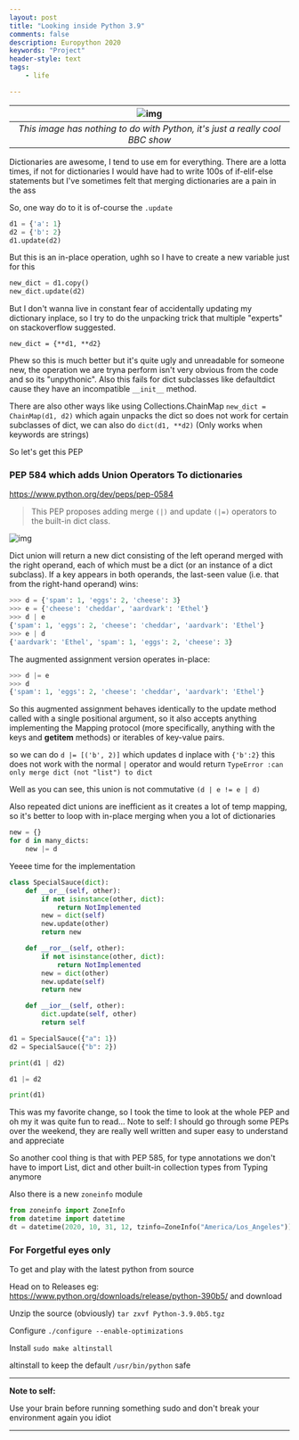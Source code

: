 ```yaml
---
layout: post
title: "Looking inside Python 3.9"
comments: false
description: Europython 2020 
keywords: "Project"
header-style: text
tags:
    - life

---
```


| ![img](https://n4mb3rs.com/wp-content/uploads/2015/05/inside_number_91.jpg) | 
|:--:| 
| *This image has nothing to do with Python, it's just a really cool BBC show* |


Dictionaries are awesome, I tend to use em for everything. There are a lotta times, if not for dictionaries I would have had to write 100s of if-elif-else statements but I've sometimes felt that merging dictionaries are a pain in the ass

So, one way do to it is of-course the `.update` 

```python
d1 = {'a': 1}
d2 = {'b': 2}
d1.update(d2)
```

But this is an in-place operation, ughh so I have to create a new variable just for this 

```python
new_dict = d1.copy()
new_dict.update(d2)
```

But I don't wanna live in constant fear of accidentally updating my dictionary inplace, so I try to do the unpacking trick that multiple "experts" on stackoverflow suggested.

```
new_dict = {**d1, **d2}
```

Phew so this is much better but it's quite ugly and unreadable for someone new, the operation we are tryna perform isn't very obvious from the code and so its "unpythonic". Also this fails for dict subclasses like defaultdict cause they have an incompatible `__init__` method.

There are also other ways like using Collections.ChainMap ```new_dict = ChainMap(d1, d2)``` which again unpacks the dict so does not work for certain subclasses of dict, we
can also do ```dict(d1, **d2)``` (Only works when keywords are strings)


So let's get this PEP

### PEP 584 which adds Union Operators To dictionaries

<https://www.python.org/dev/peps/pep-0584>

> This PEP proposes adding merge `(|)` and update `(|=)` operators to the built-in dict class.


![img](https://pbs.twimg.com/media/EeVsvjtUYAIHsr8?format=png&name=small)

Dict union will return a new dict consisting of the left operand merged with the right operand, each of which must be a dict (or an instance of a dict subclass). If a key appears in both operands, the last-seen value (i.e. that from the right-hand operand) wins:


```python
>>> d = {'spam': 1, 'eggs': 2, 'cheese': 3}
>>> e = {'cheese': 'cheddar', 'aardvark': 'Ethel'}
>>> d | e
{'spam': 1, 'eggs': 2, 'cheese': 'cheddar', 'aardvark': 'Ethel'}
>>> e | d
{'aardvark': 'Ethel', 'spam': 1, 'eggs': 2, 'cheese': 3}
```

The augmented assignment version operates in-place:

```python
>>> d |= e
>>> d
{'spam': 1, 'eggs': 2, 'cheese': 'cheddar', 'aardvark': 'Ethel'}
```

So this augmented assignment behaves identically to the update method called with a single positional argument, so it also accepts anything implementing the Mapping protocol (more specifically, anything with the keys and __getitem__ methods) or iterables of key-value pairs.

so we can do `d |= [('b', 2)]` which updates d inplace with `{'b':2}` this does not work with the normal `|` operator and would return `TypeError :can only merge dict (not "list") to dict`

Well as you can see, this union is not commutative `(d | e != e | d)`

Also repeated dict unions are inefficient as it creates a lot of temp mapping, so it's better to loop with in-place merging when you a lot of dictionaries

```python
new = {}
for d in many_dicts:
    new |= d
```

Yeeee time for the implementation

```python
class SpecialSauce(dict):
    def __or__(self, other):
        if not isinstance(other, dict):
            return NotImplemented
        new = dict(self)
        new.update(other)
        return new

    def __ror__(self, other):
        if not isinstance(other, dict):
            return NotImplemented
        new = dict(other)
        new.update(self)
        return new

    def __ior__(self, other):
        dict.update(self, other)
        return self

d1 = SpecialSauce({"a": 1})
d2 = SpecialSauce({"b": 2})

print(d1 | d2)

d1 |= d2

print(d1)
```

This was my favorite change, so I took the time to look at the whole PEP and oh my it was quite fun to read... Note to self: I should go through some PEPs over the weekend, they are really well written and super easy to understand and appreciate

So another cool thing is that with PEP 585, for type annotations we don't have to import List, dict and other built-in collection types from Typing anymore

Also there is a new `zoneinfo` module 

```python
from zoneinfo import ZoneInfo
from datetime import datetime
dt = datetime(2020, 10, 31, 12, tzinfo=ZoneInfo("America/Los_Angeles"))
```

### For Forgetful eyes only 

To get and play with the latest python from source 

Head on to Releases eg: <https://www.python.org/downloads/release/python-390b5/>
and download 

Unzip the source (obviously) `tar zxvf Python-3.9.0b5.tgz`

Configure `./configure --enable-optimizations`

Install `sudo make altinstall`

altinstall to keep the default `/usr/bin/python` safe

---
**Note to self:**

Use your brain before running something sudo and don't break your environment again you idiot

---
